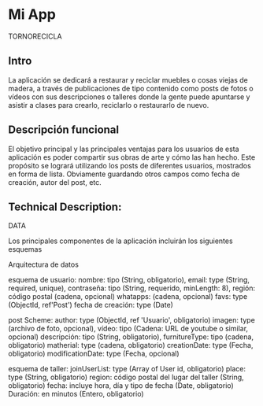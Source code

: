 # Mi App

TORNORECICLA

## Intro

La aplicación se dedicará a restaurar y reciclar muebles o cosas viejas de madera, a través de publicaciones de tipo contenido como posts de fotos o vídeos con sus descripciones o talleres donde la gente puede apuntarse y asistir a clases para crearlo, reciclarlo o restaurarlo de nuevo.

## Descripción funcional

El objetivo principal y las principales ventajas para los usuarios de esta aplicación es poder compartir sus obras de arte y cómo las han hecho.
Este propósito se logrará utilizando los posts de diferentes usuarios, mostrados en forma de lista. Obviamente guardando otros campos como fecha de creación, autor del post, etc.

## Technical Description:

DATA

Los principales componentes de la aplicación incluirán los siguientes esquemas

Arquitectura de datos

esquema de usuario:
    nombre: tipo (String, obligatorio),
    email: type (String, required, unique),
    contraseña: tipo (String, requerido, minLength: 8),
    región: código postal (cadena, opcional)
    whatapps: (cadena, opcional)
    favs: type (ObjectId, ref'Post')
    fecha de creación: type (Date)

post Scheme:
    author: type (ObjectId, ref 'Usuario', obligatorio)
    imagen: type (archivo de foto, opcional),
    vídeo: tipo (Cadena: URL de youtube o similar, opcional)
    descripción: tipo (String, obligatorio),
    furnitureType: tipo (cadena, obligatorio)
    matherial: type (cadena, obligatorio)
    creationDate: type (Fecha, obligatorio)
    modificationDate: type (Fecha, opcional)

esquema de taller:
    joinUserList: type (Array of User id, obligatorio)
    place: type (String, obligatorio)
    region: código postal del lugar del taller (String, obligatorio)
    fecha: incluye hora, día y tipo de fecha (Date, obligatorio)
    Duración: en minutos (Entero, obligatorio)
